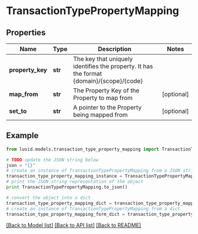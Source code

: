 # TransactionTypePropertyMapping


## Properties
Name | Type | Description | Notes
------------ | ------------- | ------------- | -------------
**property_key** | **str** | The key that uniquely identifies the property. It has the format {domain}/{scope}/{code} | 
**map_from** | **str** | The Property Key of the Property to map from | [optional] 
**set_to** | **str** | A pointer to the Property being mapped from | [optional] 

## Example

```python
from lusid.models.transaction_type_property_mapping import TransactionTypePropertyMapping

# TODO update the JSON string below
json = "{}"
# create an instance of TransactionTypePropertyMapping from a JSON string
transaction_type_property_mapping_instance = TransactionTypePropertyMapping.from_json(json)
# print the JSON string representation of the object
print TransactionTypePropertyMapping.to_json()

# convert the object into a dict
transaction_type_property_mapping_dict = transaction_type_property_mapping_instance.to_dict()
# create an instance of TransactionTypePropertyMapping from a dict
transaction_type_property_mapping_form_dict = transaction_type_property_mapping.from_dict(transaction_type_property_mapping_dict)
```
[[Back to Model list]](../README.md#documentation-for-models) [[Back to API list]](../README.md#documentation-for-api-endpoints) [[Back to README]](../README.md)


